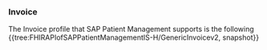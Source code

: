 ### Invoice
The Invoice profile that SAP Patient Management supports is the following
{{tree:FHIRAPIofSAPPatientManagementIS-H/GenericInvoicev2, snapshot}}

